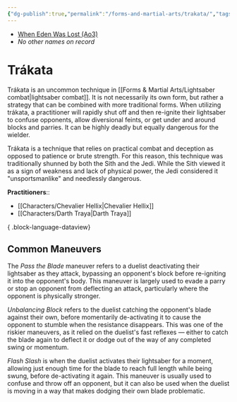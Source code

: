 ```yaml
---
{"dg-publish":true,"permalink":"/forms-and-martial-arts/trakata/","tags":["technique"],"noteIcon":"saber1"}
---
```


- [When Eden Was Lost (Ao3)](https://archiveofourown.org/works/19334440)
- *No other names on record*
# Trákata
Trákata is an uncommon technique in [[Forms & Martial Arts/Lightsaber combat\|lightsaber combat]]. It is not necessarily its own form, but rather a strategy that can be combined with more traditional forms. When utilizing trákata, a practitioner will rapidly shut off and then re-ignite their lightsaber to confuse opponents, allow diversional feints, or get under and around blocks and parries. It can be highly deadly but equally dangerous for the wielder. 

Trákata is a technique that relies on practical combat and deception as opposed to patience or brute strength. For this reason, this technique was traditionally shunned by both the Sith and the Jedi. While the Sith viewed it as a sign of weakness and lack of physical power, the Jedi considered it "unsportsmanlike" and needlessly dangerous. 

**Practitioners**::
- [[Characters/Chevalier Hellix\|Chevalier Hellix]]
- [[Characters/Darth Traya\|Darth Traya]]

{ .block-language-dataview}
## Common Maneuvers 
The *Pass the Blade* maneuver refers to a duelist deactivating their lightsaber as they attack, bypassing an opponent's block before re-igniting it into the opponent's body. This maneuver is largely used to evade a parry or stop an opponent from deflecting an attack, particularly where the opponent is physically stronger. 

*Unbalancing Block* refers to the duelist catching the opponent's blade against their own, before momentarily de-activating it to cause the opponent to stumble when the resistance disappears. This was one of the riskier maneuvers, as it relied on the duelist's fast reflexes — either to catch the blade again to deflect it or dodge out of the way of any completed swing or momentum. 

*Flash Slash* is when the duelist activates their lightsaber for a moment, allowing just enough time for the blade to reach full length while being swung, before de-activating it again. This maneuver is usually used to confuse and throw off an opponent, but it can also be used when the duelist is moving in a way that makes dodging their own blade problematic. 